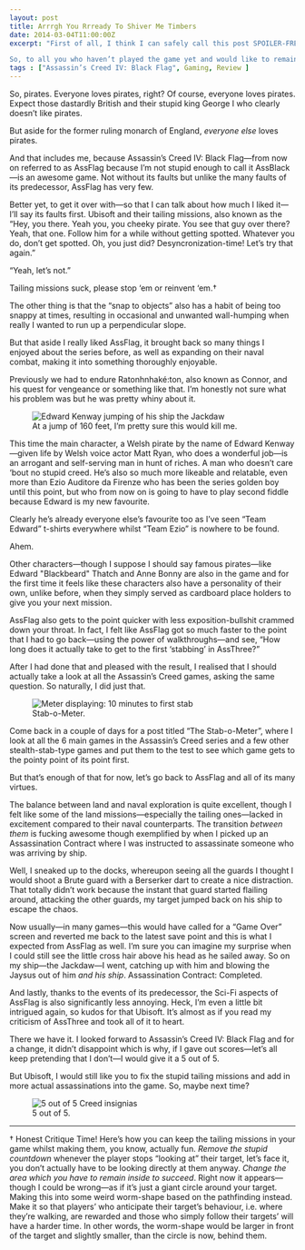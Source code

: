 ```yaml
---
layout: post
title: Arrrgh You Rrready To Shiver Me Timbers
date: 2014-03-04T11:00:00Z
excerpt: "First of all, I think I can safely call this post SPOILER-FREE because even though I talk about the game, what I liked and what I didn’t like, I don’t actually reveal anything story-related. Well, nothing you wouldn’t already know having seen the trailer.

So, to all you who haven’t played the game yet and would like to remain SPOILER-FREE, go ahead, read on, it’s fine."
tags : ["Assassin’s Creed IV: Black Flag", Gaming, Review ]
---
```

So, pirates. Everyone loves pirates, right? Of course, everyone loves pirates. Expect those dastardly British and their stupid king George I who clearly doesn’t like pirates.

But aside for the former ruling monarch of England, *everyone else* loves pirates.

And that includes me, because Assassin’s Creed IV: Black Flag—from now on referred to as AssFlag because I’m not stupid enough to call it AssBlack—is an awesome game. Not without its faults but unlike the many faults of its predecessor, AssFlag has very few.

Better yet, to get it over with—so that I can talk about how much I liked it—I’ll say its faults first. Ubisoft and their tailing missions, also known as the “Hey, you there. Yeah you, you cheeky pirate. You see that guy over there? Yeah, that one. Follow him for a while without getting spotted. Whatever you do, don’t get spotted. Oh, you just did? Desyncronization-time! Let’s try that again.”

“Yeah, let’s not.”

Tailing missions suck, please stop ‘em or reinvent ‘em.†

The other thing is that the “snap to objects” also has a habit of being too snappy at times, resulting in occasional and unwanted wall-humping when really I wanted to run up a perpendicular slope.

But that aside I really liked AssFlag, it brought back so many things I enjoyed about the series before, as well as expanding on their naval combat, making it into something thoroughly enjoyable.

Previously we had to endure Ratonhnhaké:ton, also known as Connor, and his quest for vengeance or something like that. I’m honestly not sure what his problem was but he was pretty whiny about it.

<figure>
	<img src="../../../../assets/post-images/assassins-creed-4-black-flag-leap-of-faith.jpg" alt="Edward Kenway jumping of his ship the Jackdaw">
	<figcaption>At a jump of 160 feet, I’m pretty sure this would kill me.</figcaption>
</figure>

This time the main character, a Welsh pirate by the name of Edward Kenway—given life by Welsh voice actor Matt Ryan, who does a wonderful job—is an arrogant and self-serving man in hunt of riches. A man who doesn’t care ‘bout no stupid creed. He’s also so much more likeable and relatable, even more than Ezio Auditore da Firenze who has been the series golden boy until this point, but who from now on is going to have to play second fiddle because Edward is my new favourite.

Clearly he’s already everyone else’s favourite too as I’ve seen “Team Edward” t-shirts everywhere whilst “Team Ezio” is nowhere to be found.

Ahem.

Other characters—though I suppose I should say famous pirates—like Edward "Blackbeard" Thatch and Anne Bonny are also in the game and for the first time it feels like these characters also have a personality of their own, unlike before, when they simply served as cardboard place holders to give you your next mission.

AssFlag also gets to the point quicker with less exposition-bullshit crammed down your throat. In fact, I felt like AssFlag got so much faster to the point that I had to go back—using the power of walkthroughs—and see, “How long does it actually take to get to the first ‘stabbing’ in AssThree?”

After I had done that and pleased with the result, I realised that I should actually take a look at all the Assassin’s Creed games, asking the same question. So naturally, I did just that.

<figure>
	<img src="../../../../assets/post-images/assassins-creed-4-black-flag-stab-o-meter-rating.jpg" alt="Meter displaying: 10 minutes to first stab">
	<figcaption>Stab-o-Meter.</figcaption>
</figure>

Come back in a couple of days for a post titled “The Stab-o-Meter”, where I look at all the 6 main games in the Assassin’s Creed series and a few other stealth-stab-type games and put them to the test to see which game gets to the pointy point of its point first.

But that’s enough of that for now, let’s go back to AssFlag and all of its many virtues.

The balance between land and naval exploration is quite excellent, though I felt like some of the land missions—especially the tailing ones—lacked in excitement compared to their naval counterparts. The transition *between them* is fucking awesome though exemplified by when I picked up an Assassination Contract where I was instructed to assassinate someone who was arriving by ship.

Well, I sneaked up to the docks, whereupon seeing all the guards I thought I would shoot a Brute guard with a Berserker dart to create a nice distraction. That totally didn’t work because the instant that guard started flailing around, attacking the other guards, my target jumped back on his ship to escape the chaos.

Now usually—in many games—this would have called for a “Game Over” screen and reverted me back to the latest save point and this is what I expected from AssFlag as well. I’m sure you can imagine my surprise when I could still see the little cross hair above his head as he sailed away. So on my ship—the Jackdaw—I went, catching up with him and blowing the Jaysus out of him *and his ship*. Assassination Contract: Completed.

And lastly, thanks to the events of its predecessor, the Sci-Fi aspects of AssFlag is also significantly less annoying. Heck, I’m even a little bit intrigued again, so kudos for that Ubisoft. It’s almost as if you read my criticism of AssThree and took all of it to heart.

There we have it. I looked forward to Assassin’s Creed IV: Black Flag and for a change, it didn’t disappoint which is why, if I gave out scores—let’s all keep pretending that I don’t—I would give it a 5 out of 5.

But Ubisoft, I would still like you to fix the stupid tailing missions and add in more actual assassinations into the game. So, maybe next time?

<figure>
	<img src="../../../../assets/post-images/assassins-creed-4-black-flag-5-out-of-5-creed-insignias.jpg" alt="5 out of 5 Creed insignias">
	<figcaption>5 out of 5.</figcaption>
</figure>

<hr>

† Honest Critique Time!
Here’s how you can keep the tailing missions in your game whilst making them, you know, actually fun. *Remove the stupid countdown* whenever the player stops “looking at” their target, let’s face it, you don’t actually have to be looking directly at them anyway. *Change the area which you have to remain inside to succeed*. Right now it appears—though I could be wrong—as if it’s just a giant circle around your target. Making this into some weird worm-shape based on the pathfinding instead. Make it so that players’ who anticipate their target’s behaviour, i.e. where they’re walking, are rewarded and those who simply follow their targets’ will have a harder time. In other words, the worm-shape would be larger in front of the target and slightly smaller, than the circle is now, behind them. 